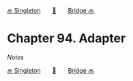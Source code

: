 [🔙 Singleton][previous-chapter]&nbsp;&nbsp;&nbsp;&nbsp;&nbsp;&nbsp;&nbsp;[🏡][readme]&nbsp;&nbsp;&nbsp;&nbsp;&nbsp;&nbsp;&nbsp;[Bridge 🔜][upcoming-chapter]

# Chapter 94. Adapter

_Notes_

[🔙 Singleton][previous-chapter]&nbsp;&nbsp;&nbsp;&nbsp;&nbsp;&nbsp;&nbsp;[🏡][readme]&nbsp;&nbsp;&nbsp;&nbsp;&nbsp;&nbsp;&nbsp;[Bridge 🔜][upcoming-chapter]

[readme]: README.md
[previous-chapter]: ch093-singleton.md
[upcoming-chapter]: ch095-bridge.md